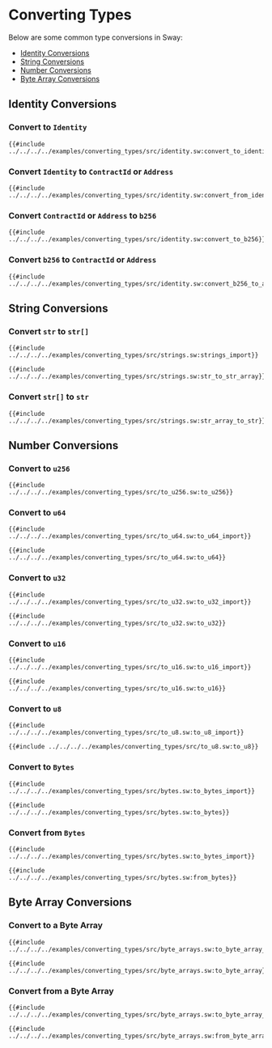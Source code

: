 # Converting Types

Below are some common type conversions in Sway:

- [Identity Conversions](#identity-conversions)
- [String Conversions](#string-conversions)
- [Number Conversions](#number-conversions)
- [Byte Array Conversions](#byte-array-conversions)

## Identity Conversions

### Convert to `Identity`

```sway
{{#include ../../../../examples/converting_types/src/identity.sw:convert_to_identity}}
```

### Convert `Identity` to `ContractId` or `Address`

```sway
{{#include ../../../../examples/converting_types/src/identity.sw:convert_from_identity}}
```

### Convert `ContractId` or `Address` to `b256`

```sway
{{#include ../../../../examples/converting_types/src/identity.sw:convert_to_b256}}
```

### Convert `b256` to `ContractId` or `Address`

```sway
{{#include ../../../../examples/converting_types/src/identity.sw:convert_b256_to_address_or_contract_id}}
```

## String Conversions

### Convert `str` to `str[]`

```sway
{{#include ../../../../examples/converting_types/src/strings.sw:strings_import}}
```

```sway
{{#include ../../../../examples/converting_types/src/strings.sw:str_to_str_array}}
```

### Convert `str[]` to `str`

```sway
{{#include ../../../../examples/converting_types/src/strings.sw:str_array_to_str}}
```

## Number Conversions

### Convert to `u256`

```sway
{{#include ../../../../examples/converting_types/src/to_u256.sw:to_u256}}
```

### Convert to `u64`

```sway
{{#include ../../../../examples/converting_types/src/to_u64.sw:to_u64_import}}
```

```sway
{{#include ../../../../examples/converting_types/src/to_u64.sw:to_u64}}
```

### Convert to `u32`

```sway
{{#include ../../../../examples/converting_types/src/to_u32.sw:to_u32_import}}
```

```sway
{{#include ../../../../examples/converting_types/src/to_u32.sw:to_u32}}
```

### Convert to `u16`

```sway
{{#include ../../../../examples/converting_types/src/to_u16.sw:to_u16_import}}
```

```sway
{{#include ../../../../examples/converting_types/src/to_u16.sw:to_u16}}
```

### Convert to `u8`

```sway
{{#include ../../../../examples/converting_types/src/to_u8.sw:to_u8_import}}
```

```sway
{{#include ../../../../examples/converting_types/src/to_u8.sw:to_u8}}
```

### Convert to `Bytes`

```sway
{{#include ../../../../examples/converting_types/src/bytes.sw:to_bytes_import}}
```

```sway
{{#include ../../../../examples/converting_types/src/bytes.sw:to_bytes}}
```

### Convert from `Bytes`

```sway
{{#include ../../../../examples/converting_types/src/bytes.sw:to_bytes_import}}
```

```sway
{{#include ../../../../examples/converting_types/src/bytes.sw:from_bytes}}
```

## Byte Array Conversions

### Convert to a Byte Array

```sway
{{#include ../../../../examples/converting_types/src/byte_arrays.sw:to_byte_array_import}}
```

```sway
{{#include ../../../../examples/converting_types/src/byte_arrays.sw:to_byte_array}}
```

### Convert from a Byte Array

```sway
{{#include ../../../../examples/converting_types/src/byte_arrays.sw:to_byte_array_import}}
```

```sway
{{#include ../../../../examples/converting_types/src/byte_arrays.sw:from_byte_array}}
```
